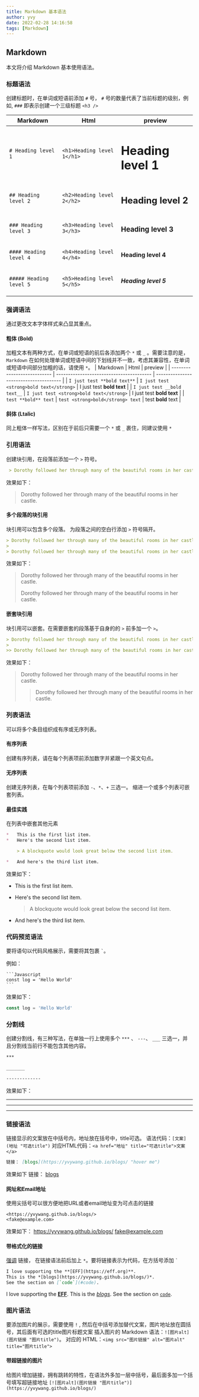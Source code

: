 ```yaml
---
title: Markdown 基本语法
author: yvy
date: 2022-02-28 14:16:58
tags: [Markdown]
---
```


## Markdown

本文将介绍 Markdown 基本使用语法。

<!--more-->

### 标题语法

创建标题时，在单词或短语前添加 `#` 号， `#` 号的数量代表了当前标题的级别，例如, `###` 即表示创建一个三级标题 `<h3 />`

| Markdown                | Html                       | preview                  |
| ----------------------- | -------------------------- | ------------------------ |
| `# Heading level 1`     | `<h1>Heading level 1</h1>` | <h1>Heading level 1</h1> |
| `## Heading level 2`    | `<h2>Heading level 2</h2>` | <h2>Heading level 2</h2> |
| `### Heading level 3`   | `<h3>Heading level 3</h3>` | <h3>Heading level 3</h3> |
| `#### Heading level 4`  | `<h4>Heading level 4</h4>` | <h4>Heading level 4</h4> |
| `##### Heading level 5` | `<h5>Heading level 5</h5>` | <h5>Heading level 5</h5> |

### 强调语法

通过更改文本字体样式来凸显其重点。

#### 粗体 (Bold)

加粗文本有两种方式，在单词或短语的前后各添加两个 `*` 或 `_` 。需要注意的是，`Markdown` 在如何处理单词或短语中间的下划线并不一致，考虑其兼容性，在单词或短语中间部分加粗的话，请使用 `*`。
| Markdown                    | Html                                     | preview                                |
| --------------------------- | ---------------------------------------- | -------------------------------------- |
| `I just test **bold text**` | `I just test <strong>bold text</strong>` | I just test <strong>bold text</strong> |
| `I just test __bold text__` | `I just test <strong>bold text</strong>` | I just test <strong>bold text</strong> |
| `test **bold** text`        | `test <strong>bold</strong> text`        | test <strong>bold</strong> text        |

#### 斜体 (Ltalic)

同上粗体一样写法，区别在于前后只需要一个 `*` 或 `_` 裹住，同建议使用 `*`

### 引用语法

创建块引用，在段落前添加一个 `>` 符号。

```markdown
 > Dorothy followed her through many of the beautiful rooms in her castle.
```
效果如下：
> Dorothy followed her through many of the beautiful rooms in her castle.

#### 多个段落的块引用

块引用可以包含多个段落。 为段落之间的空白行添加 `>` 符号隔开。

```markdown
> Dorothy followed her through many of the beautiful rooms in her castle.
>
> Dorothy followed her through many of the beautiful rooms in her castle.
```
效果如下：
> Dorothy followed her through many of the beautiful rooms in her castle.
>
> Dorothy followed her through many of the beautiful rooms in her castle.

#### 嵌套块引用

块引用可以嵌套。在需要嵌套的段落基于自身的的 `>` 前多加一个 `>`。

```markdown
> Dorothy followed her through many of the beautiful rooms in her castle.
>
>> Dorothy followed her through many of the beautiful rooms in her castle.
```
效果如下：
> Dorothy followed her through many of the beautiful rooms in her castle.
>
>> Dorothy followed her through many of the beautiful rooms in her castle.

### 列表语法

可以将多个条目组织成有序或无序列表。

#### 有序列表

创建有序列表，请在每个列表项前添加数字并紧跟一个英文句点。

#### 无序列表

创建无序列表，在每个列表项前添加 `-`、`*`、`+` 三选一。 缩进一个或多个列表可嵌套列表。

#### 最佳实践

在列表中嵌套其他元素

```markdown
*   This is the first list item.
*   Here's the second list item.

    > A blockquote would look great below the second list item.

*   And here's the third list item.
```
效果如下：
*   This is the first list item.
*   Here's the second list item.

    > A blockquote would look great below the second list item.

*   And here's the third list item.

### 代码预览语法

要将语句以代码风格展示，需要将其包裹 `` ` ``。

例如：
````
```Javascript
const log = 'Hello World'
```
````
效果如下：
```Javascript
const log = 'Hello World'
```

### 分割线

创建分割线，有三种写法，在单独一行上使用多个 `***` 、 `---`、 `___` 三选一，并且分割线当前行不能包含其他内容。
```markdown
***

_______

-------------
```
效果如下：

****

______

-----------

### 链接语法

链接显示的文案放在中括号内，地址放在括号中，title可选。
语法代码：`[文案](地址 "可选title")`
对应HTML代码：`<a href="地址" title="可选title">文案</a>`
```markdown
链接： [blogs](https://yvywang.github.io/blogs/ "hover me")
```

效果如下
链接： [blogs](https://yvywang.github.io/blogs/ "hover me")

#### 网址和Email地址

使用尖括号可以很方便地把URL或者email地址变为可点击的链接
```
<https://yvywang.github.io/blogs/>
<fake@example.com>
```
效果如下：
<https://yvywang.github.io/blogs/>
<fake@example.com>

#### 带格式化的链接
[强调]() 链接， 在链接语法前后加上 `*`。要将链接表示为代码，在方括号添加 `` ` ``
```markdown
I love supporting the **[EFF](https://eff.org)**.
This is the *[blogs](https://yvywang.github.io/blogs/)*.
See the section on [`code`](#code).
```
I love supporting the **[EFF](https://eff.org)**.
This is the *[blogs](https://yvywang.github.io/blogs/)*.
See the section on [`code`](#code).

### 图片语法

要添加图片的展示，需要使用 `!` , 然后在中括号添加替代文案，图片地址放在圆括号，其后面有可选的title图片标题文案
插入图片的 Markdown 语法：`![图片alt](图片链接 "图片title")`。
对应的 HTML：`<img src="图片链接" alt="图片alt" title="图片title">`

#### 带超链接的图片

给图片增加链接，拥有跳转的特性，在语法外多加一层中括号，最后面多加一个括号填写超链接地址
`[![图片alt](图片链接 "图片title")](https://yvywang.github.io/blogs/)`
